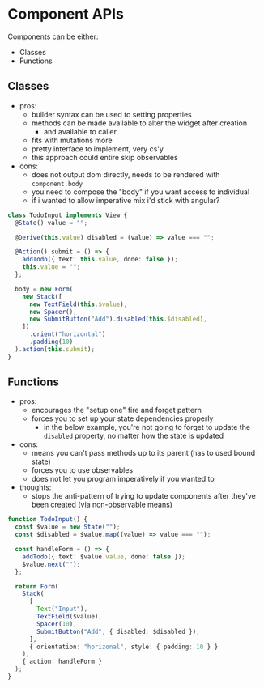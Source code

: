 # Component APIs

Components can be either:

- Classes
- Functions

## Classes

- pros:
  - builder syntax can be used to setting properties
  - methods can be made available to alter the widget after creation
    - and available to caller
  - fits with mutations more
  - pretty interface to implement, very cs'y
  - this approach could entire skip observables
- cons:
  - does not output dom directly, needs to be rendered with `component.body`
  - you need to compose the "body" if you want access to individual
  - if i wanted to allow imperative mix i'd stick with angular?

```ts
class TodoInput implements View {
  @State() value = "";

  @Derive(this.value) disabled = (value) => value === "";

  @Action() submit = () => {
    addTodo({ text: this.value, done: false });
    this.value = "";
  };

  body = new Form(
    new Stack([
      new TextField(this.$value),
      new Spacer(),
      new SubmitButton("Add").disabled(this.$disabled),
    ])
      .orient("horizontal")
      .padding(10)
  ).action(this.submit);
}
```

## Functions

- pros:
  - encourages the "setup one" fire and forget pattern
  - forces you to set up your state dependencies properly
    - in the below example, you're not going to forget to update the `disabled` property, no matter how the state is updated
- cons:
  - means you can't pass methods up to its parent (has to used bound state)
  - forces you to use observables
  - does not let you program imperatively if you wanted to
- thoughts:
  - stops the anti-pattern of trying to update components after they've been created (via non-observable means)

```ts
function TodoInput() {
  const $value = new State("");
  const $disabled = $value.map((value) => value === "");

  const handleForm = () => {
    addTodo({ text: $value.value, done: false });
    $value.next("");
  };

  return Form(
    Stack(
      [
        Text("Input"),
        TextField($value),
        Spacer(10),
        SubmitButton("Add", { disabled: $disabled }),
      ],
      { orientation: "horizonal", style: { padding: 10 } }
    ),
    { action: handleForm }
  );
}
```
